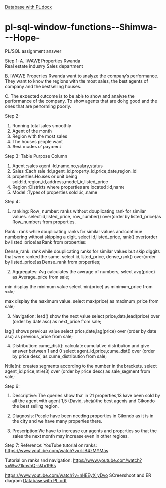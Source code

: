 [Database with PL.docx](https://github.com/user-attachments/files/22603185/Database.with.PL.docx)
# pl-sql-window-functions--Shimwa---Hope-
PL/SQL assignment answer


Step 1:
A. IWAWE Properties Rwanda  
Real estate industry 
Sales department

B.
IWAWE Properties Rwanda want to analyze the company’s performance. They want to know the regions with the most sales, the best agents of company and the bestselling houses.

C.
The expected outcome is to be able to show and analyze the performance of the company. To show agents that are doing good and the ones that are performing poorly.


Step  2:
1. Running total sales smoothly
2. Agent of the month
3. Region with the most sales
4. The houses people want
5. Best modes of payment


Step 3:
Table	Purpose	Column
1. Agent :sales agent	:Id,name,no,salary,status
2. Sales	:Each sale	:Id,agent_id,property_id,price,date,region_id
3. properties:Houses or unit being sold:Id,region_id,address,model_id,listed_price
4. Region	:Districts where properties are located	:id,name
5. Model	:Types of properties sold	:id,.name



Step 4:
1. ranking:
Row_ number: ranks without douplicating rank for similar values.
select id,listed_price, row_number() over(order by listed_price)as Row_numbers from properties. 

Rank : rank while douplicating ranks for similar values and continue numbering without skipping a digit.
select id,listed_price, rank() over(order by listed_price)as Rank from properties;

Dense_rank: rank while douplicating ranks for similar values but skip diggits that were ranked the same. 
select id,listed_price, dense_rank() over(order by listed_price)as Dense_rank from properties;

2. Aggregates:
Avg calculates the average of numbers,
select avg(price) as Average_price from sale;

min display the minimum value
select min(price) as minimum_price from sale;

max display the maximum value.
select max(price) as maximum_price from sale;

3. Navigation:
lead() show the next value 
select price,date,lead(price) over (order by date asc) as next_price from sale;

lag() shows previous value
select price,date,lag(price) over (order by date asc) as previous_price from sale;

4. Distribution:
cume_dist(): calculate cumulative distribution and give answer between 1 and 0
select agent_id,price,cume_dist() over (order by price desc) as cume_distribution from sale;

Ntile(n): creates segments according to the number in the brackets.
select agent_id,price,ntile(3) over (order by price desc) as sale_segment from sale;


Step 6:
1. Descriptive: The queries show that in 21 properties,13 have been sold by all the agent with agent 1,5 (David,Isheja)the best agents and Gikondo the best selling region.

2. Diagnosis: People have been needing properties in Gikondo as it is in the city and we have many properties there.

3. Prescription:We have to increase our agents and properties so that the sales the next month  may increase even in other regions.


Step 7:
Reference:
YouTube tutorial on ranks: https://www.youtube.com/watch?v=rIcB4zMYMas

Tutorial on ranks and navigation: https://www.youtube.com/watch?v=Ww71knvhQ-s&t=196s

https://www.youtube.com/watch?v=nHEEyX_yDvo
SCreenshoot and ER diagram
[Database with PL.odt](https://github.com/user-attachments/files/22603215/Database.with.PL.odt)
